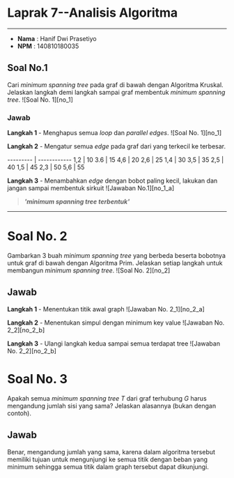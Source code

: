 # Laprak 7--Analisis Algoritma
---
* **Nama**    :   Hanif Dwi Prasetiyo
* **NPM**     :   140810180035

## Soal No.1 
Cari _minimum spanning tree_ pada graf di bawah dengan Algoritma Kruskal. Jelaskan langkah demi langkah sampai graf membentuk *minimum spanning tree*.
![Soal No. 1][no_1]


### Jawab
**Langkah 1** - Menghapus semua *loop* dan *parallel edges*.
![Soal No. 1][no_1]

**Langkah 2** - Mengatur semua *edge* pada graf dari yang terkecil ke terbesar.

--------- | ------------
1,2 | 10
3.6 | 15
4,6	| 20
2,6 | 25
1,4	| 30
3,5	| 35
2,5	| 40
1,5	| 45
2,3	| 50
5,6 | 55

**Langkah 3** - Menambahkan *edge* dengan bobot paling kecil, lakukan dan jangan sampai membentuk sirkuit
![Jawaban No.1][no_1_a]

> ***'minimum spanning tree terbentuk'***

---

# Soal No. 2
Gambarkan 3 buah _minimum spanning tree_ yang berbeda beserta bobotnya untuk graf di bawah dengan Algoritma Prim. Jelaskan setiap langkah untuk membangun *minimum spanning tree*.
![Soal No. 2][no_2]

## Jawab
**Langkah 1** - Menentukan titik awal graph
![Jawaban No. 2_1][no_2_a]

**Langkah 2** - Menentukan simpul dengan minimum key value
![Jawaban No. 2_2][no_2_b]

**Langkah 3** - Ulangi langkah kedua sampai semua terdapat tree
![Jawaban No. 2_2][no_2_b]


# Soal No. 3
Apakah semua _minimum spanning tree T_ dari graf terhubung *G* harus mengandung jumlah sisi yang sama? Jelaskan alasannya (bukan dengan contoh).

## Jawab

Benar, mengandung jumlah yang sama, karena dalam algoritma tersebut memiliki tujuan untuk mengunjungi ke semua titik dengan beban yang minimum sehingga semua titik dalam graph tersebut dapat dikunjungi.
